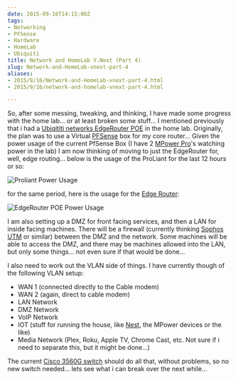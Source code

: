 ```yaml
---
date: 2015-09-16T14:15:00Z
tags:
- Networking
- PFSense
- Hardware
- HomeLab
- Ubiquiti
title: Network and HomeLab V.Next (Part 4)
slug: Network-and-HomeLab-vnext-part-4
aliases:
- 2015/9/16/Network-and-HomeLab-vnext-part-4.html
- 2015/9/16/network-and-homelab-vnext-part-4.html

---
```

 
 

So, after some messing, tweaking, and thinking, I have made some progress with the home lab... or at least broken some stuff... I mentioned previously that i had a [Ubiqititi networks EdgeRouter POE][1] in the home lab. Originally, the plan was to use a Virtual [PFSense][3] box for my core router... Given the power usage of the current PfSense Box (I have 2 [MPower Pro][2]'s watching power in the lab) I am now thinking of moving to just the EdgeRouter for, well, edge routing...  below is the usage of the ProLiant for the last 12 hours or so:

![Proliant Power Usage](https://www.tiernanotoole.ie/post_images/2015/09/16/20150916-proliant-power-usage.PNG)

for the same period, here is the usage for the [Edge Router][4]:

![EdgeRouter POE Power Usage](https://www.tiernanotoole.ie/post_images/2015/09/16/20150916-edgerouter-power-usage.PNG)

I am also setting up a DMZ for front facing services, and then a LAN for inside facing machines. There will be a firewall (currently thinking [Sophos UTM][5] or similar) between the DMZ and the network. Some machines will be able to access the DMZ, and there may be machines allowed into the LAN, but only some things... not even sure if that would be done...

I also need to work out the VLAN side of things. I have currently though of the following VLAN setup:

* WAN 1 (connected directly to the Cable modem)
* WAN 2 (again, direct to cable modem)
* LAN Network
* DMZ Network
* VoIP Network
* IOT (stuff for running the house, like [Nest][6], the MPower devices or the like)
* Media Network (Plex, Roku, Apple TV, Chrome Cast, etc. Not sure if i need to separate this, but it might be done...)

The current [Cisco 3560G switch][7] should do all that, without problems, so no new switch needed... lets see what i can break over the next while...

[1]: https://www.tiernanotoole.ie/2015/08/05/Ubiquiti-EdgeRouter-POE-In-the-lab.html
[2]: https://www.ubnt.com/mfi/mpower/
[3]: http://www.pfsense.org
[4]: https://www.ubnt.com/edgemax/edgerouter-poe/
[5]: https://www.sophos.com/en-us/products/unified-threat-management.aspx
[6]: https://nest.com/ie/thermostat/meet-nest-thermostat/
[7]: http://www.cisco.com/c/en/us/products/switches/catalyst-3560-series-switches/index.html
